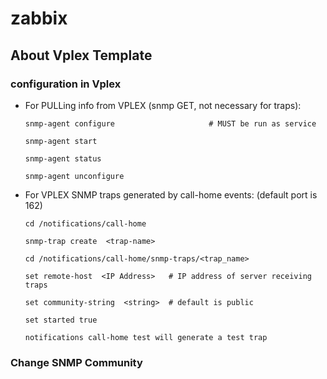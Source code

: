 # zabbix
## About Vplex Template
### configuration in Vplex
  * For PULLing info from VPLEX (snmp GET, not necessary for traps):

        snmp-agent configure                     # MUST be run as service

        snmp-agent start

        snmp-agent status

        snmp-agent unconfigure
        
  * For VPLEX SNMP traps generated by call-home  events:  (default port is 162)

        cd /notifications/call-home

        snmp-trap create  <trap-name>

        cd /notifications/call-home/snmp-traps/<trap_name>

        set remote-host  <IP Address>   # IP address of server receiving traps

        set community-string  <string>  # default is public

        set started true

        notifications call-home test will generate a test trap
### Change SNMP Community
